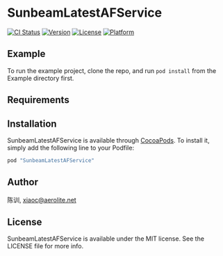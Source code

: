 # SunbeamLatestAFService

[![CI Status](http://img.shields.io/travis/陈训/SunbeamLatestAFService.svg?style=flat)](https://travis-ci.org/陈训/SunbeamLatestAFService)
[![Version](https://img.shields.io/cocoapods/v/SunbeamLatestAFService.svg?style=flat)](http://cocoapods.org/pods/SunbeamLatestAFService)
[![License](https://img.shields.io/cocoapods/l/SunbeamLatestAFService.svg?style=flat)](http://cocoapods.org/pods/SunbeamLatestAFService)
[![Platform](https://img.shields.io/cocoapods/p/SunbeamLatestAFService.svg?style=flat)](http://cocoapods.org/pods/SunbeamLatestAFService)

## Example

To run the example project, clone the repo, and run `pod install` from the Example directory first.

## Requirements

## Installation

SunbeamLatestAFService is available through [CocoaPods](http://cocoapods.org). To install
it, simply add the following line to your Podfile:

```ruby
pod "SunbeamLatestAFService"
```

## Author

陈训, xiaoc@aerolite.net

## License

SunbeamLatestAFService is available under the MIT license. See the LICENSE file for more info.
